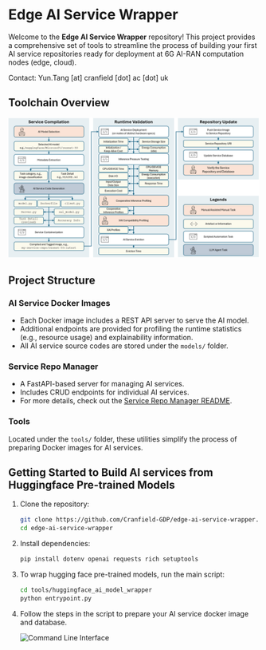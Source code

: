 # Edge AI Service Wrapper

Welcome to the **Edge AI Service Wrapper** repository! This project provides a comprehensive set of tools to streamline the process of building your first AI service repositories ready for deployment at 6G AI-RAN computation nodes (edge, cloud).

Contact: Yun.Tang [at] cranfield [dot] ac [dot] uk

## Toolchain Overview

![Toolchain Overview](toolchain_overview.png)

## Project Structure

### AI Service Docker Images
- Each Docker image includes a REST API server to serve the AI model.
- Additional endpoints are provided for profiling the runtime statistics (e.g., resource usage) and explainability information.
- All AI service source codes are stored under the `models/` folder.

### Service Repo Manager
- A FastAPI-based server for managing AI services.
- Includes CRUD endpoints for individual AI services.
- For more details, check out the [Service Repo Manager README](service_repo_manager/README.md).

### Tools
Located under the `tools/` folder, these utilities simplify the process of preparing Docker images for AI services.


## Getting Started to Build AI services from Huggingface Pre-trained Models

1. Clone the repository:
   ```bash
   git clone https://github.com/Cranfield-GDP/edge-ai-service-wrapper.git
   cd edge-ai-service-wrapper

2. Install dependencies:
    ```bash
    pip install dotenv openai requests rich setuptools
    ```
3. To wrap hugging face pre-trained models, run the main script:
    ```bash
    cd tools/huggingface_ai_model_wrapper
    python entrypoint.py 
    ```

4. Follow the steps in the script to prepare your AI service docker image and database.

    ![Command Line Interface](tools/huggingface_ai_model_wrapper/command_line_interface.png)